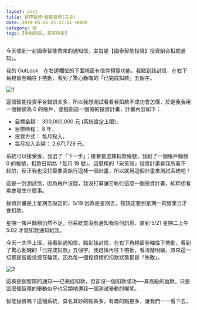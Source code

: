 ```yaml
---
layout: post
title: 智障投資─智能投資(之乎)
date: 2019-05-21 21:27:11 +0000
category: 評
tags: [金融商品, 意有所指]
---
```


今天收到一封國泰智能寄來的通知信，主旨是【國泰智能投資】投資組合扣款通知」。

我的 OutLook　在右邊欄位的下面視窗有信件預覽功能。我點到該封信，在右下角視窗卷軸往下捲動，看到了驚心動魄的「已完成扣款」五個字。

![1](/blog/assets/images/2019/robo61.jpg)

<!--more-->


這個智能投資平台錯誤太多，所以我想測試看看若扣款不成功會怎樣，於是我我用一個餘額為 0 的帳戶，虛擬創造一個假的投資計畫，計畫內容如下：
- 目標金額： 300,000,000 元 (系統設定上限)，
- 目標時程： 8 年，
- 投資方式： 每月投入，
- 每月投入金額： 2,671,729 元。

系統可以接受後，我選了「下一步」；接著要選擇扣款帳號，我給了一個帳戶餘額 0 的帳號，扣款日期為「每月 19 號」。這麼樣的「玩笑般」投資計畫是我所養不起的，反正我也沒打算要真執行這樣一個計畫，所以就用這個計畫來測試系統吧！

這是一封測試信，因為帳戶沒錢，我沒打算讓它執行這麼一個投資計畫，純粹想看看會發生什麼事。

投資計畫是上星期五設定的，5/19 因為是星期五，按規定要到星期一的營業日才會扣款。

星期一帳戶餘額仍然不足，但系統並沒有通知我任何訊息，直到 5/21 星期二上午 5:02 才發扣款通知給我。

今天一大早上班，我看到通知信，點到該封信，在右下角視窗卷軸往下捲動，看到了驚心動魄的「已完成扣款」五個字。我趕快再往下捲動，看清楚明細，原來這一切都是智能投資在騙我，因為每一個投資標的扣款狀態都是「失敗」。

![2](/blog/assets/images/2019/robo62.jpg)

這真是個智障的通知──已完成扣款，但卻沒一個扣款成功──真高級的幽默。只是這麼個智障的舉動似乎也另類地還我一個測試舉動的嘲笑。

智能投資嗎？這個系統，莫名其妙的點真多，有趣的點更多，讓我們一一看下去。
